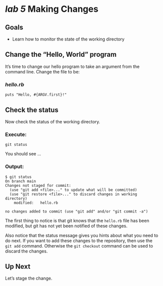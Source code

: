 # *lab 5* Making Changes

## Goals

- Learn how to monitor the state of the working directory

## Change the “Hello, World” program

It’s time to change our hello program to take an argument from the
command line. Change the file to be:

### *hello.rb*

``` file
puts "Hello, #{ARGV.first}!"
```

## Check the status

Now check the status of the working directory.

### **Execute:**

``` instructions
git status
```

You should see …

### **Output:**

``` sample
$ git status
On branch main
Changes not staged for commit:
  (use "git add <file>..." to update what will be committed)
  (use "git restore <file>..." to discard changes in working directory)
    modified:   hello.rb

no changes added to commit (use "git add" and/or "git commit -a")
```

The first thing to notice is that git knows that the `hello.rb` file has
been modified, but git has not yet been notified of these changes.

Also notice that the status message gives you hints about what you need
to do next. If you want to add these changes to the repository, then use
the `git add` command. Otherwise the `git checkout` command can be used
to discard the changes.

## Up Next

Let’s stage the change.
